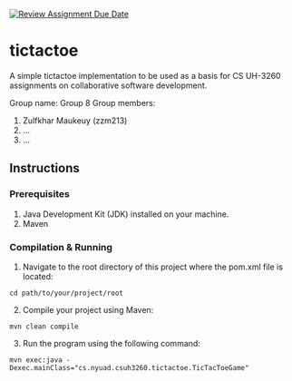 [![Review Assignment Due Date](https://classroom.github.com/assets/deadline-readme-button-24ddc0f5d75046c5622901739e7c5dd533143b0c8e959d652212380cedb1ea36.svg)](https://classroom.github.com/a/ozKW19sS)
# tictactoe

A simple tictactoe implementation to be used as a basis for CS UH-3260 assignments on collaborative software development.

Group name: Group 8
Group members:
  1. Zulfkhar Maukeuy (zzm213)
  2. ...
  3. ...

## Instructions
### Prerequisites
1. Java Development Kit (JDK) installed on your machine.
2. Maven

### Compilation & Running
1. Navigate to the root directory of this project where the pom.xml file is located:
```
cd path/to/your/project/root
```
2. Compile your project using Maven:
```
mvn clean compile
```
3. Run the program using the following command:
```
mvn exec:java -Dexec.mainClass="cs.nyuad.csuh3260.tictactoe.TicTacToeGame"
```
